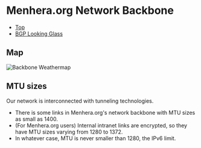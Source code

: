 # Menhera.org Network Backbone

* [Top](/)
* [BGP Looking Glass](https://looking-glass.nc.menhera.org/)

## Map

![Backbone Weathermap](https://librenms.menhera.org/plugins/Weathermap/output/backbone.png)

## MTU sizes
Our network is interconnected with tunneling technologies.

* There is some links in Menhera.org's network backbone with MTU sizes as small as 1400.
* (For Menhera.org users) Internal intranet links are encrypted, so they have MTU sizes varying from 1280 to 1372.
* In whatever case, MTU is never smaller than 1280, the IPv6 limit.
